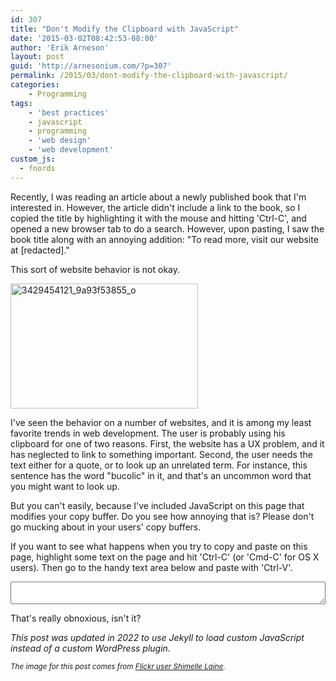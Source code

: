 ```yaml
---
id: 307
title: "Don't Modify the Clipboard with JavaScript"
date: '2015-03-02T08:42:53-08:00'
author: 'Erik Arneson'
layout: post
guid: 'http://arnesonium.com/?p=307'
permalink: /2015/03/dont-modify-the-clipboard-with-javascript/
categories:
    - Programming
tags:
    - 'best practices'
    - javascript
    - programming
    - 'web design'
    - 'web development'
custom_js:
  - fnords
---
```


Recently, I was reading an article about a newly published book that I'm interested in. However, the article didn't include a link to the book, so I copied the title by highlighting it with the mouse and hitting 'Ctrl-C', and opened a new browser tab to do a search. However, upon pasting, I saw the book title along with an annoying addition: "To read more, visit our website at [redacted]."

This sort of website behavior is not okay.
<!--more-->

<img src="http://arnesonium.com/wp-content/uploads/2015/02/3429454121_9a93f53855_o-300x200.jpg#right" alt="3429454121_9a93f53855_o" width="300" height="200" class="alignright size-medium wp-image-309" />

I've seen the behavior on a number of websites, and it is among my least favorite trends in web development. The user is probably using his clipboard for one of two reasons. First, the website has a UX problem, and it has neglected to link to something important. Second, the user needs the text either for a quote, or to look up an unrelated term. For instance, this sentence has the word "bucolic" in it, and that's an uncommon word that you might want to look up. 

But you can't easily, because I've included JavaScript on this page that modifies your copy buffer. Do you see how annoying that is? Please don't go mucking about in your users' copy buffers.

If you want to see what happens when you try to copy and paste on this page, highlight some text on the page and hit 'Ctrl-C' (or 'Cmd-C' for OS X users). Then go to the handy text area below and paste with 'Ctrl-V'.

<textarea style="width:100%"></textarea>

That's really obnoxious, isn't it?

<em>This post was updated in 2022 to use Jekyll to load custom JavaScript instead of a custom WordPress plugin.</em>

<small><em>The image for this post comes from <a href="https://www.flickr.com/photos/shimelle/" target="_blank">Flickr user Shimelle Laine</a>.</em></small>
